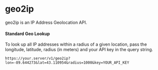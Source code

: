 # geo2ip
 geo2ip is an IP Address Geolocation API. 
 
  #### Standard Geo Lookup
  To look up all IP addresses within a radius of a given location, pass the longitude, latitude, radius (in meters) and your API key in the query string.
  ```
 https://your.server/v1/geo2ip?lon=-89.644273&lat=43.110954&radius=1000&key=YOUR_API_KEY
  ```